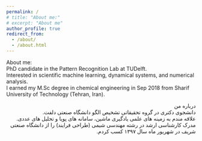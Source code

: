 ```yaml
---
permalink: /
# title: "About me:"
# excerpt: "About me"
author_profile: true
redirect_from: 
  - /about/
  - /about.html
---
```

About me: <br /> 
PhD candidate in the Pattern Recognition Lab at TUDelft. <br /> 
Interested in scientific machine learning, dynamical systems, and numerical analysis.<br /> 
I earned my M.Sc degree in chemical engineering in Sep 2018 from Sharif University of Technology (Tehran, Iran).


<div dir="rtl">
درباره من
 <br /> 
دانشجوی دکتری در گروه تحقیقاتی تشخیص الگو دانشگاه صنعتی دلفت. <br />
علاقه مندم به زمینه های علمی یادگیری ماشین، سامانه های پویا و تحلیل های عددی. <br />
مدرک کارشناسی ارشد در رشته مهندسی شیمی (طراحی فرایند) را از دانشگاه صنعتی شریف در شهریور ماه سال ۱۳۹۷ کسب کردم.
 
